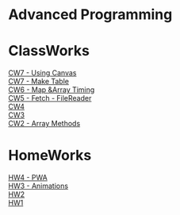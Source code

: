 # Advanced Programming


# ClassWorks
[CW7 - Using Canvas](https://ibrahimyyildirim.github.io/advancedProgramming/CW9/cw9.html)<br>
[CW7 - Make Table](https://ibrahimyyildirim.github.io/advancedProgramming/CW7/cw7.html)<br>
[CW6 - Map &Array Timing](https://ibrahimyyildirim.github.io/advancedProgramming/CW6/timing.html)<br>
[CW5 - Fetch - FileReader](https://ibrahimyyildirim.github.io/advancedProgramming/CW5/cw5.html)<br>
[CW4](https://ibrahimyyildirim.github.io/advancedProgramming/index2.html)<br>
[CW3](https://ibrahimyyildirim.github.io/advancedProgramming/inspector.html)<br>
[CW2 - Array Methods](https://ibrahimyyildirim.github.io/advancedProgramming/IbrahimYildirim_arrayDemo.html)

# HomeWorks
[HW4 - PWA](https://ibrahimyyildirim.github.io/advancedProgramming/index.html)<br>
[HW3 - Animations](https://ibrahimyyildirim.github.io/advancedProgramming/HW3/hw3.html)<br>
[HW2](https://ibrahimyyildirim.github.io/advancedProgramming/HW2/index.html)<br>
[HW1](https://ibrahimyyildirim.github.io/advancedProgramming/HW1%20-%20Add%20Course.html)
